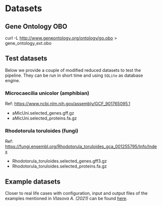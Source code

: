 # Datasets

## Gene Ontology OBO
curl -L http://www.geneontology.org/ontology/go.obo > gene_ontology_ext.obo

## Test datasets

Below we provide a couple of modified reduced datasets to test the pipeline. They can be run in short time and using ```SQLite``` as database engine.

### Microcaecilia unicolor (amphibian)

Ref: https://www.ncbi.nlm.nih.gov/assembly/GCF_901765095.1

* aMicUni.selected_genes.gff.gz
* aMicUni.selected_proteins.fa.gz

### Rhodotorula toruloides (fungi)

Ref: https://fungi.ensembl.org/Rhodotorula_toruloides_gca_001255795/Info/Index

* Rhodotorula_toruloides.selected_genes.gff3.gz
* Rhodotorula_toruloides.selected_proteins.fa.gz

## Example datasets

Closer to real life cases with configuration, input and output files of the examples mentioned in *Vlasova A. (2021)* can be found [here](https://biocore.crg.eu/papers/FA-nf-2021/).

